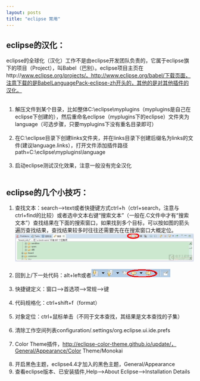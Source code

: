 ```yaml
---
layout: posts
title: "eclipse 常用"
---
```


## eclipse的汉化：

eclipse的全球化（汉化）工作不是由eclipse开发团队负责的，它属于eclipse旗下的项目（Project），叫Babel（巴别）。eclipse项目主页在http://www.eclipse.org/projects/。http://www.eclipse.org/babel/下载页面，注意下载的是BabelLanguagePack-eclipse-zh开头的，其他的是对其他插件的汉化。<br><br>

1. 解压文件到某个目录，比如整体C:\eclipse\myplugins（myplugins是自己在eclipse下创建的），然后重命名eclipse（myplugins下的eclipse）文件夹为language（可选步骤，只要myplugins下没有重名目录即可）<br><br>
2. 在C:\eclipse目录下创建links文件夹，并在links目录下创建后缀名为links的文件(建议language.links），打开文件添加插件路径path=C:\\eclipse\\myplugins\\language<br><br>
3. 启动eclipse测试汉化效果，注意一般没有完全汉化<br><br>

## eclipse的几个小技巧：

1. 查找文本：search——>text或者快捷键方式ctrl+h（ctrl+search，注意与ctrl+find的比较）或者选中文本右键“搜索文本”（一般在.C文件中才有“搜索文本”）查找结果在下面的搜索窗口，如果找到多个目标，可以按如图的箭头遍历查找结果，查找结果较多时往往还需要先在在搜索窗口大概定位。![eclipse查找文本](/images/eclipse/eclipse.jpg)<br><br>
2. 回到上/下一处代码：alt+left或者![](/images/eclipse/代码.jpg)<br><br>
3. 快捷键定义：窗口——>首选项——>常规——>键<br><br>
4. 代码规格化：ctrl+shift+f（format）<br><br>
5. 对象定位：ctrl+鼠标单击（不同于文本查找，其结果是文本查找的子集）<br><br>
6. 清除工作空间列表configuration/.settings/org.eclipse.ui.ide.prefs<br><br>
7. Color Theme插件，http://eclipse-color-theme.github.io/update/，General/Appearance/Color Theme/Monokai<br><br>
8. 开启黑色主题，eclipse4.4才加入的黑色主题，General/Appearance
9. 查看eclipse版本、已安装插件,Help-->About Eclipse-->Installation Details